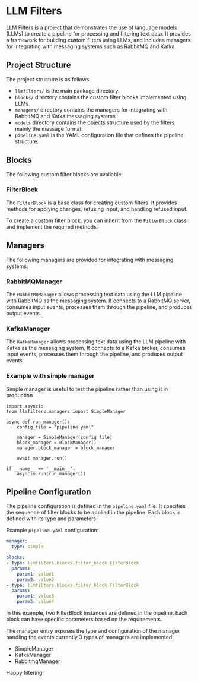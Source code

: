 # LLM Filters

LLM Filters is a project that demonstrates the use of language models (LLMs) to create a pipeline for processing and filtering text data. It provides a framework for building custom filters using LLMs, and includes managers for integrating with messaging systems such as RabbitMQ and Kafka.

## Project Structure

The project structure is as follows:


- `llmfilters/` is the main package directory.
- `blocks/` directory contains the custom filter blocks implemented using LLMs.
- `managers/` directory contains the managers for integrating with RabbitMQ and Kafka messaging systems.
- `models` directory contains the objects structure used by the filters, mainly the message format.
- `pipeline.yaml` is the YAML configuration file that defines the pipeline structure.

## Blocks

The following custom filter blocks are available:

### FilterBlock

The `FilterBlock` is a base class for creating custom filters. It provides methods for applying changes, refusing input, and handling refused input.

To create a custom filter block, you can inherit from the `FilterBlock` class and implement the required methods.

## Managers

The following managers are provided for integrating with messaging systems:

### RabbitMQManager

The `RabbitMQManager` allows processing text data using the LLM pipeline with RabbitMQ as the messaging system. It connects to a RabbitMQ server, consumes input events, processes them through the pipeline, and produces output events.

### KafkaManager

The `KafkaManager` allows processing text data using the LLM pipeline with Kafka as the messaging system. It connects to a Kafka broker, consumes input events, processes them through the pipeline, and produces output events.

### Example with simple manager

Simple manager is useful to test the pipeline rather than using it in production

```
import asyncio
from llmfilters.managers import SimpleManager

async def run_manager():
    config_file = "pipeline.yaml"

    manager = SimpleManager(config_file)
    block_manager = BlockManager()
    manager.block_manager = block_manager

    await manager.run()

if __name__ == '__main__':
    asyncio.run(run_manager())
```

## Pipeline Configuration

The pipeline configuration is defined in the `pipeline.yaml` file. It specifies the sequence of filter blocks to be applied in the pipeline. Each block is defined with its type and parameters.

Example `pipeline.yaml` configuration:

```yaml
manager:
  type: simple

blocks:
- type: llmfilters.blocks.filter_block.FilterBlock
  params:
    param1: value1
    param2: value2
- type: llmfilters.blocks.filter_block.FilterBlock
  params:
    param1: value3
    param2: value4
```

In this example, two FilterBlock instances are defined in the pipeline. Each block can have specific parameters based on the requirements.

The manager entry exposes the type and configuration of the manager handling the events
currently 3 types of managers are implemented:
- SimpleManager
- KafkaManager
- RabbitmqManager

Happy filtering!